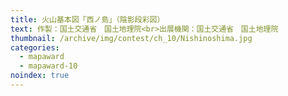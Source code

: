 ```yaml
---
title: 火山基本図「西ノ島」（陰影段彩図）
text: 作製：国土交通省　国土地理院<br>出展機関：国土交通省　国土地理院
thumbnail: /archive/img/contest/ch_10/Nishinoshima.jpg
categories:
  - mapaward
  - mapaward-10
noindex: true
---
```

